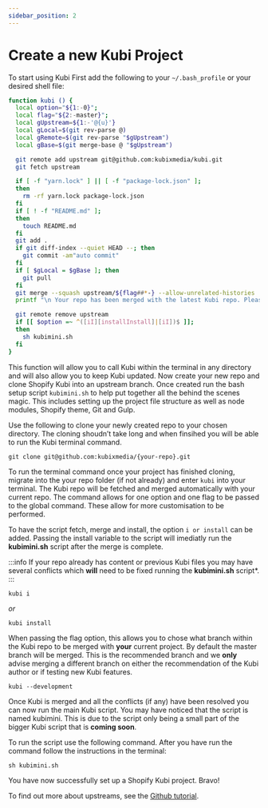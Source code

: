 ```yaml
---
sidebar_position: 2
---
```


# Create a new Kubi Project

To start using Kubi First add the following to your `~/.bash_profile` or your desired shell file:

```bash
function kubi () {
  local option="${1:-0}";
  local flag="${2:-master}";
  local gUpstream=${1:-'@{u}'}
  local gLocal=$(git rev-parse @)
  local gRemote=$(git rev-parse "$gUpstream")
  local gBase=$(git merge-base @ "$gUpstream")

  git remote add upstream git@github.com:kubixmedia/kubi.git
  git fetch upstream

  if [ -f "yarn.lock" ] || [ -f "package-lock.json" ];
  then
    rm -rf yarn.lock package-lock.json
  fi
  if [ ! -f "README.md" ];
  then
    touch README.md
  fi
  git add .
  if git diff-index --quiet HEAD --; then
    git commit -am"auto commit"
  fi
  if [ $gLocal = $gBase ]; then
    git pull
  fi
  git merge --squash upstream/${flag##*-} --allow-unrelated-histories
  printf "\n Your repo has been merged with the latest Kubi repo. Please check and fix any merge conflicts! \n"

  git remote remove upstream
  if [[ $option =~ ^([iI][installInstall]|[iI])$ ]];
  then
    sh kubimini.sh
  fi
}
```

This function will allow you to call Kubi within the terminal in any directory and will also allow you to keep Kubi updated. Now create your new repo and clone Shopify Kubi into an upstream branch. Once created run the bash setup script `kubimini.sh` to help put together all the behind the scenes magic. This includes setting up the project file structure as well as node modules, Shopify theme, Git and Gulp.

Use the following to clone your newly created repo to your chosen directory. The cloning shoudn&rsquo;t take long and when finsihed you will be able to run the Kubi terminal command.

```
git clone git@github.com:kubixmedia/{your-repo}.git
```

To run the terminal command once your project has finished cloning, migrate into the your repo folder (if not already) and enter `kubi` into your terminal. The Kubi repo will be fetched and merged automatically with your current repo. The command allows for one option and one flag to be passed to the global command. These allow for more customisation to be performed.

To have the script fetch, merge and install, the option `i or install` can be added. Passing the install variable to the script will imediatly run the **kubimini.sh** script after the merge is complete.

:::info
If your repo already has content or previous Kubi files you may have several conflicts which **will** need to be fixed running the **kubimini.sh** script*.
:::

```
kubi i
```
_or_
```
kubi install
```

When passing the flag option, this allows you to chose what branch within the Kubi repo to be merged with **your** current project. By default the master branch will be merged. This is the recommended branch and we **only** advise merging a different branch on either the recommendation of the Kubi author or if testing new Kubi features.

```
kubi --development
```

Once Kubi is merged and all the conflicts (if any) have been resolved you can now run the main Kubi script. You may have noticed that the script is named kubimini. This is due to the script only being a small part of the bigger Kubi script that is **coming soon**.

To run the script use the following command. After you have run the command follow the instructions in the terminal:

```
sh kubimini.sh
```

You have now successfully set up a Shopify Kubi project. Bravo!

To find out more about upstreams, see the [Github tutorial](https://help.github.com/articles/fork-a-repo/).